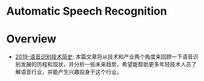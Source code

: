 # Automatic Speech Recognition

# Overview

- [2019-语音识别技术简史](https://mp.weixin.qq.com/s/wnPAnOaB0ydahZP-Da4Plw): 本篇文章将从技术和产业两个角度来回顾一下语音识别发展的历程和现状，并分析一些未来趋势，希望能帮助更多年轻技术人员了解语音行业，并能产生兴趣投身于这个行业。
